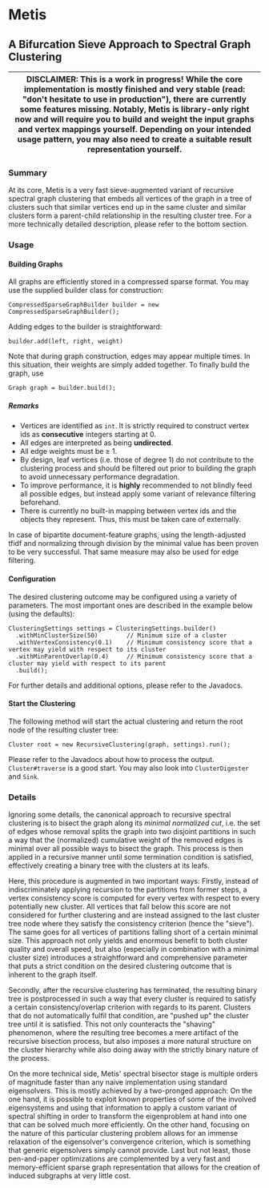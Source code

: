 # Metis
## A Bifurcation Sieve Approach to Spectral Graph Clustering

| DISCLAIMER: This is a work in progress! While the core implementation is mostly finished and very stable (read: "don't hesitate to use in production"), there are currently some features missing. Notably, Metis is library-only right now and will require you to build and weight the input graphs and vertex mappings yourself. Depending on your intended usage pattern, you may also need to create a suitable result representation yourself. |
| --- |

### Summary

At its core, Metis is a very fast sieve-augmented variant of recursive spectral graph clustering that embeds all
vertices of the graph in a tree of clusters such that similar vertices end up in the same cluster and similar clusters
form a parent-child relationship in the resulting cluster tree. For a more technically detailed description, please
refer to the bottom section.

### Usage

#### Building Graphs

All graphs are efficiently stored in a compressed sparse format. You may use the supplied
builder class for construction:
```
CompressedSparseGraphBuilder builder = new CompressedSparseGraphBuilder();
```
Adding edges to the builder is straightforward:
```
builder.add(left, right, weight)
```
Note that during graph construction, edges may appear multiple times. In this situation,
their weights are simply added together. To finally build the graph, use  
```
Graph graph = builder.build();
```

##### Remarks
 - Vertices are identified as `int`. It is strictly required to construct vertex ids as **consecutive** integers starting at 0.
 - All edges are interpreted as being **undirected**.
 - All edge weights must be ≥ 1.
 - By design, leaf vertices (i.e. those of degree 1) do not contribute to the clustering process and should be filtered out prior to building the graph to avoid unnecessary performance degradation.
 - To improve performance, it is **highly** recommended to not blindly feed all possible edges, but instead apply some variant of relevance filtering beforehand. 
 - There is currently no built-in mapping between vertex ids and the objects they represent. Thus, this must be taken care of externally. 

In case of bipartite document-feature graphs, using the length-adjusted tfidf and normalizing through division by the minimal value has been proven to be very successful. That same measure may also be used for edge filtering.

#### Configuration

The desired clustering outcome may be configured using a variety of parameters.
The most important ones are described in the example below (using the defaults):

```
ClusteringSettings settings = ClusteringSettings.builder()
  .withMinClusterSize(50)        // Minimum size of a cluster
  .withVertexConsistency(0.1)    // Minimum consistency score that a vertex may yield with respect to its cluster
  .withMinParentOverlap(0.4)     // Minimum consistency score that a cluster may yield with respect to its parent
  .build();
```

For further details and additional options, please refer to the Javadocs.

#### Start the Clustering

The following method will start the actual clustering and return the root node of the resulting cluster tree:
```
Cluster root = new RecursiveClustering(graph, settings).run();
```
Please refer to the Javadocs about how to process the output. `Cluster#traverse` is a good start.
You may also look into `ClusterDigester` and `Sink`.

### Details

Ignoring some details, the canonical approach to recursive spectral clustering is to bisect the graph
along its *minimal normalized cut*, i.e. the set of edges whose removal splits the graph into two disjoint partitions in
such a way that the (normalized) cumulative weight of the removed edges is minimal over all possible ways to bisect
the graph. This process is then applied in a recursive manner until some termination condition is satisfied,
effectively creating a binary tree with the clusters at its leafs.

Here, this procedure is augmented in two important ways: Firstly, instead of indiscriminately applying recursion to the
partitions from former steps, a vertex consistency score is computed for every vertex with respect to every potentially
new cluster. All vertices that fall below this score are not considered for further clustering and are instead assigned
to the last cluster tree node where they satisfy the consistency criterion (hence the "sieve"). The same goes for all
vertices of partitions falling short of a certain minimal size. This approach not only yields and enormous benefit to
both cluster quality and overall speed, but also (especially in combination with a minimal cluster size)
introduces a straightforward and comprehensive parameter that puts a strict condition on the desired clustering outcome
that is inherent to the graph itself.

Secondly, after the recursive clustering has terminated, the resulting binary tree is postprocessed in such a way that
every cluster is required to satisfy a certain consistency/overlap criterion with regards to its parent. Clusters that do not
automatically fulfil that condition, are "pushed up" the cluster tree until it is satisfied. This not only
counteracts the "shaving" phenomenon, where the resulting tree becomes a mere artifact of the recursive bisection
process, but also imposes a more natural structure on the cluster hierarchy while also doing away with the strictly
binary nature of the process.

On the more technical side, Metis' spectral bisector stage is multiple orders of magnitude faster than any naive
implementation using standard eigensolvers. This is mostly achieved by a two-pronged approach: On the one hand, it
is possible to exploit known properties of some of the involved eigensystems and using that information to apply a
custom variant of spectral shifting in order to transform the eigenproblem at hand into one that can be solved much
more efficiently. On the other hand, focusing on the nature of this particular clustering problem allows for an
immense relaxation of the eigensolver's convergence criterion, which is something that generic eigensolvers simply
cannot provide. Last but not least, those pen-and-paper optimizations are complemented by a very fast and
memory-efficient sparse graph representation that allows for the creation of induced subgraphs at very little cost.

